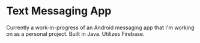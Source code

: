 # Text Messaging App

Currently a work-in-progress of an Android messaging app that I'm working on as a personal project. Built in Java. Utilizes Firebase.
